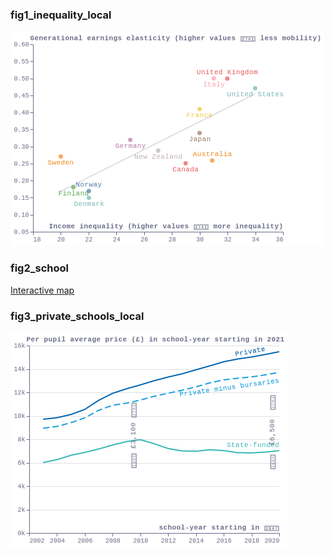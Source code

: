 ### fig1_inequality_local
!["fig1_inequality_local"](visualisation/fig1_inequality_local.png "fig1_inequality_local")

### fig2_school
[Interactive map](https://economicsobservatory.github.io/ECOvisualisations/articles/how-can-education-and-skills-contribute-to-levelling-up/visualisation/fig2/)

### fig3_private_schools_local
!["fig3_private_schools_local"](visualisation/fig3_private_schools_local.png "fig3_private_schools_local")

